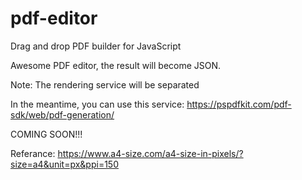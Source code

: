 # pdf-editor
Drag and drop PDF builder for JavaScript

Awesome PDF editor, the result will become JSON.

Note: The rendering service will be separated

In the meantime, you can use this service:
https://pspdfkit.com/pdf-sdk/web/pdf-generation/

COMING SOON!!!


Referance:
https://www.a4-size.com/a4-size-in-pixels/?size=a4&unit=px&ppi=150
